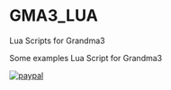 # GMA3_LUA
Lua Scripts for Grandma3


Some examples Lua Script for Grandma3


[![paypal](https://www.paypalobjects.com/en_US/i/btn/btn_donateCC_LG.gif)](P3PDSKPTXDCD8)
